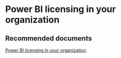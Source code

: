   <properties
	pageTitle="signing up for power bi (free) with a new office 365 trial"
	description="signing up for power bi (free) with a new office 365 trial"
	service="microsoft.PowerBIDedicated"
	resource="capacities"
	authors="pjfreitas"
	ms.author="pfreitas"	
	displayOrder="1030"
	selfHelpType="generic"
	supportTopicIds="32628157"
	productPesIds="16334"
	cloudEnvironments="public, MoonCake, fairfax" 
	articleId="9d3e58db-635a-5409-6516-de9f702c3666"
/>

# Power BI licensing in your organization

## **Recommended documents**

[Power BI licensing in your organization](https://docs.microsoft.com/power-bi/service-admin-service-free-in-your-organization#getting-free-licenses-via-add-subscription-within-office-365).<br>
